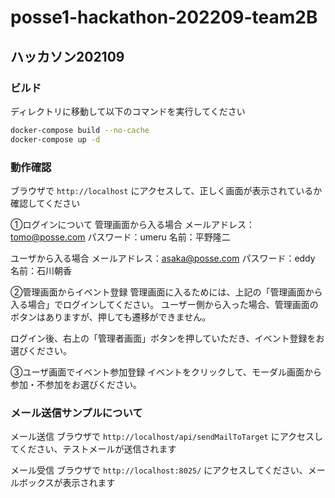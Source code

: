 # posse1-hackathon-202209-team2B

## ハッカソン202109

### ビルド

ディレクトリに移動して以下のコマンドを実行してください

```bash
docker-compose build --no-cache
docker-compose up -d
```

### 動作確認

ブラウザで `http://localhost` にアクセスして、正しく画面が表示されているか確認してください

➀ログインについて
管理画面から入る場合
メールアドレス：tomo@posse.com
パスワード：umeru
名前：平野隆二

ユーザから入る場合
メールアドレス：asaka@posse.com
パスワード：eddy
名前：石川朝香


➁管理画面からイベント登録
管理画面に入るためには、上記の「管理画面から入る場合」でログインしてください。
ユーザー側から入った場合、管理画面のボタンはありますが、押しても遷移ができません。

ログイン後、右上の「管理者画面」ボタンを押していただき、イベント登録をお選びください。


➂ユーザ画面でイベント参加登録
イベントをクリックして、モーダル画面から参加・不参加をお選びください。

### メール送信サンプルについて

メール送信
ブラウザで `http://localhost/api/sendMailToTarget` にアクセスしてください、テストメールが送信されます

メール受信
ブラウザで `http://localhost:8025/` にアクセスしてください、メールボックスが表示されます
